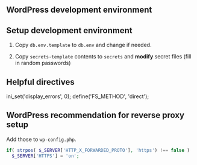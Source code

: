 ## WordPress development environment

## Setup development environment

1. Copy `db.env.template` to `db.env` and change if needed.

2. Copy `secrets-template` contents to `secrets` and **modify** secret files (fill in random passwords)

## Helpful directives

ini_set('display_errors', 0);
define('FS_METHOD', 'direct');

## WordPress recommendation for reverse proxy setup

Add those to `wp-config.php`.

```php
if( strpos( $_SERVER['HTTP_X_FORWARDED_PROTO'], 'https') !== false )
  $_SERVER['HTTPS'] = 'on';
```